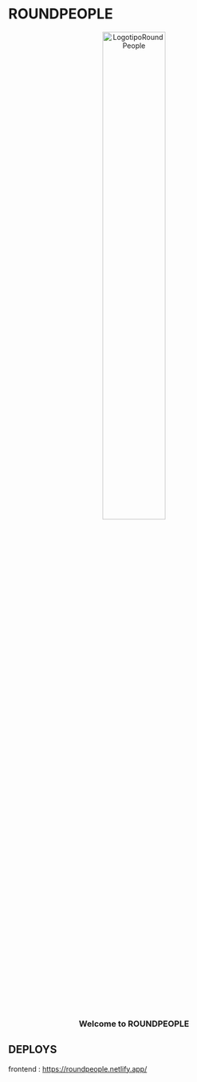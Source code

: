 # ROUNDPEOPLE
<div align="center">
  <a>
    <img src=" " alt="LogotipoRoundPeople" width="50%">
  </a>
  <h3 align="center"> Welcome to ROUNDPEOPLE </h3>
</div>

## DEPLOYS

frontend : https://roundpeople.netlify.app/
